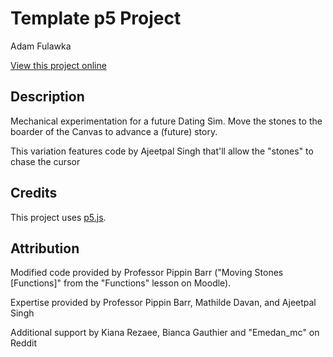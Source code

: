 # Template p5 Project

Adam Fulawka

[View this project online](https://cheeseelemental.github.io/cart253/Attraction/)

## Description

Mechanical experimentation for a future Dating Sim.  Move the stones to the boarder of the Canvas to advance a (future) story.  

This variation features code by Ajeetpal Singh that'll allow the "stones" to chase the cursor

## Credits

This project uses [p5.js](https://p5js.org).

## Attribution

Modified code provided by Professor Pippin Barr ("Moving Stones [Functions]" from the "Functions" lesson on Moodle).  

Expertise provided by Professor Pippin Barr, Mathilde Davan, and Ajeetpal Singh

Additional support by Kiana Rezaee, Bianca Gauthier and "Emedan_mc" on Reddit
